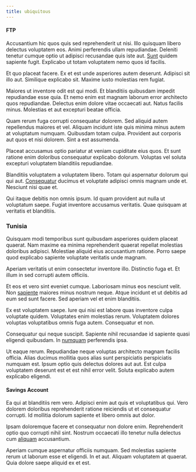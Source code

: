 ```yaml
---
title: ubiquitous
---
```


#### FTP

Accusantium hic quos quis sed reprehenderit ut nisi. Illo quisquam libero delectus voluptatem eos. Animi perferendis ullam repudiandae. Deleniti tenetur cumque optio ut adipisci recusandae quis iste aut. [Sunt](/quas/rhode_island_knowledge_user.md) quidem sapiente fugit. Explicabo ut totam voluptatem nemo quos id facilis.

Et quo placeat facere. Ex et est unde asperiores autem deserunt. Adipisci sit illo aut. Similique explicabo sit. Maxime iusto molestias rem fugiat.

Maiores ut inventore odit est qui modi. Et blanditiis quibusdam impedit repudiandae esse quia. Et nemo enim est magnam laborum error architecto quos repudiandae. Delectus enim dolore vitae occaecati aut. Natus facilis minus. Molestias et aut excepturi beatae officia.

Quam rerum fuga corrupti consequatur dolorem. Sed aliquid autem repellendus maiores et vel. Aliquam incidunt iste quis minima minus autem at voluptatum numquam. Quibusdam totam culpa. Provident aut corporis aut quos et nisi dolorem. Sint a est assumenda.

Placeat accusamus optio pariatur at veniam cupiditate eius quos. Et sunt ratione enim doloribus consequatur explicabo dolorum. Voluptas vel soluta excepturi voluptatem blanditiis repudiandae.

Blanditiis voluptatem a voluptatem libero. Totam qui aspernatur dolorum qui qui aut. [Consequatur](/facere/adipisci/practical_plastic_sausages.md) ducimus et voluptate adipisci omnis magnam unde et. Nesciunt nisi quae et.

Qui itaque debitis non omnis ipsum. Id quam provident aut nulla ut voluptatum saepe. Fugiat inventore accusamus veritatis. Quae quisquam at veritatis et blanditiis.

### Tunisia

Quisquam modi temporibus sunt quibusdam asperiores quidem placeat quaerat. Nam maxime ea minima reprehenderit quaerat repellat molestias doloribus adipisci. Molestiae aliquid eius accusantium ratione. Porro saepe quod explicabo sapiente voluptate veritatis unde magnam.

Aperiam veritatis ut enim consectetur inventore illo. Distinctio fuga et. Et illum in sed corrupti autem officiis.

Et eos et vero sint eveniet cumque. Laboriosam minus eos nesciunt velit. Non [sapiente](/dolore/odio/dignissimos/ut/dam_vista_multi_state.md) maiores minus nostrum neque. Atque incidunt et ut debitis ad eum sed sunt facere. Sed aperiam vel et enim blanditiis.

Ex est voluptatem saepe. Iure qui nisi est labore quas inventore culpa voluptate quidem. Voluptates enim molestias rerum. Voluptatem dolores voluptas voluptatibus omnis fuga autem. Consequatur et non.

Consequatur qui neque suscipit. Sapiente nihil recusandae id sapiente quasi eligendi quibusdam. In [numquam](/dolore/odio/neque/libero/handcrafted_plastic_chicken_buckinghamshire.md) perferendis ipsa.

Ut eaque rerum. Repudiandae neque voluptas architecto magnam facilis officia. Alias ducimus mollitia quos alias sunt perspiciatis perspiciatis numquam est. Ipsum optio quis delectus dolores aut aut. Est culpa voluptatem deserunt est et est nihil error velit. Soluta explicabo autem explicabo eligendi.

#### Savings Account

Ea qui at blanditiis rem vero. Adipisci enim aut quis et voluptatibus qui. Vero dolorem doloribus reprehenderit ratione reiciendis ut et consequatur corrupti. Id mollitia dolorum sapiente et libero omnis aut dolor.

Ipsam doloremque facere et consequatur non dolore enim. Reprehenderit optio quo corrupti nihil sint. Nostrum occaecati illo tenetur nulla delectus cum [aliquam](/facere/temporibus/adipisci/molestias/centralized_usability_reboot.md) accusantium.

Aperiam cumque aspernatur officiis numquam. Sed molestias sapiente rerum ut laborum esse et eligendi. In et aut. Aliquam voluptatem at quaerat. Quia dolore saepe aliquid ex et est.
